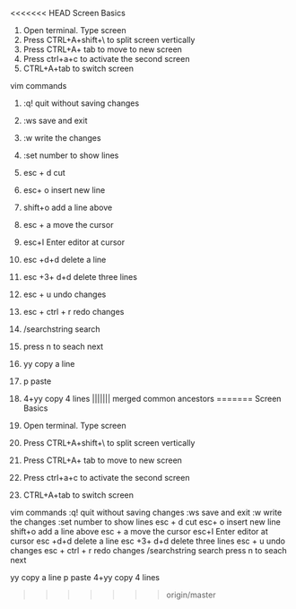 <<<<<<< HEAD
Screen Basics 
1. Open terminal. Type screen
2. Press CTRL+A+shift+\ to split screen vertically
3. Press CTRL+A+ tab to move to new screen 
4. Press ctrl+a+c to activate the second screen
5. CTRL+A+tab to switch screen

vim commands
1. :q! quit without saving changes
2. :ws save and exit
3. :w write the changes 
4. :set number to show lines
5. esc + d  cut
6. esc+ o insert new line
7. shift+o add a line above
8. esc + a  move the cursor
9. esc+I Enter editor at cursor
10. esc +d+d  delete a line
11. esc +3+ d+d delete three lines
12. esc + u  undo changes
13. esc + ctrl + r redo changes
14. /searchstring search 
15. press n to seach next

16. yy  copy a line
17. p     paste
18. 4+yy  copy 4 lines
||||||| merged common ancestors
=======
Screen Basics 
1. Open terminal. Type screen
2. Press CTRL+A+shift+\ to split screen vertically
3. Press CTRL+A+ tab to move to new screen 
4. Press ctrl+a+c to activate the second screen
5. CTRL+A+tab to switch screen

vim commands
:q! quit without saving changes
:ws save and exit
:w write the changes 
:set number to show lines
esc + d  cut
esc+ o insert new line
shift+o add a line above
esc + a  move the cursor
esc+I Enter editor at cursor
esc +d+d  delete a line
esc +3+ d+d delete three lines
esc + u  undo changes
esc + ctrl + r redo changes
/searchstring search 
press n to seach next

yy  copy a line
p     paste
4+yy  copy 4 lines
>>>>>>> origin/master
